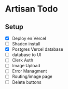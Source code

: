 # Artisan Todo

## Setup

- [X] Deploy en Vercel
- [ ] Shadcn install
- [X] Postgres Vercel database
- [ ] database to UI
- [ ] Clerk Auth
- [ ] Image Upload
- [ ] Error Managment
- [ ] Routing/image page 
- [ ] Delete buttons
